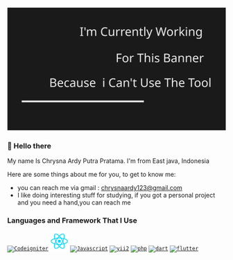![alt text](whatever.svg)

### 👋 Hello there
My name Is Chrysna Ardy Putra Pratama. I'm from East java, Indonesia

Here are some things about me for you, to get to know me:
- you can reach me via gmail : chrysnaardy123@gmail.com
- I like doing interesting stuff for studying, if you got a personal project and you need a hand,you can reach me

### Languages and Framework That I Use
<code><a href="https://codeigniter.com"><img alt="Codeigniter" title="Codeigniter" src="https://e7.pngegg.com/pngimages/508/424/png-clipart-logo-orange-s-a-codeigniter-logo-orange-sa-thumbnail.png" height="42"></a></code>
<code><a href="https://reactjs.org"><img alt="React" title="React" src="https://github.com/Tiththa/tiththa/blob/master/icons/React.png" height="42"></a></code>
<code><a href="https://www.javascript.com/"><img alt="Javascript" title="Javascript" src="https://upload.wikimedia.org/wikipedia/commons/thumb/9/99/Unofficial_JavaScript_logo_2.svg/2048px-Unofficial_JavaScript_logo_2.svg.png" height="42"></a></code>
<code><a href="https://www.yiiframework.com/"><img alt="yii2" title="Yii2" src="https://www.yiiframework.com/image/logo.svg" height="42"></a></code>
<code><a href="https://www.php.net/"><img alt="php" title="php" src="https://icon-library.com/images/php-icon/php-icon-15.jpg" height="42"></a></code>
<code><a href="https://dart.dev/"><img alt="dart" title="php" src="https://dart.dev/assets/img/shared/dart/logo+text/horizontal/white.svg" height="42"></a></code>
<code><a href="https://flutter.dev/"><img alt="flutter" title="flutter" src="https://res.cloudinary.com/startup-grind/image/upload/c_fill,dpr_2.0,f_auto,g_center,h_1080,q_100,w_1080/v1/gcs/platform-data-goog/events/flutter_I6JGxZE.jpg" height="42"></a></code>






